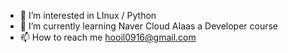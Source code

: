 - 👀 I’m interested in LInux / Python
- 🌱 I’m currently learning Naver Cloud AIaas a Developer course
- 📫 How to reach me hooil0916@gmail.com

<!---
werybalert/werybalert is a ✨ special ✨ repository because its `README.md` (this file) appears on your GitHub profile.
You can click the Preview link to take a look at your changes.
--->
